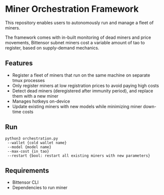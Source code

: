 # Miner Orchestration Framework

This repository enables users to autonomously run and manage a fleet of miners.

The framework comes with in-built monitoring of dead miners and price movements, 
Bittensor subnet miners cost a variable amount of tao to register, based on supply-demand mechanics.

## Features

- Register a fleet of miners that run on the same machine on separate tmux processes
- Only register miners at low registration prices to avoid paying high costs
- Detect dead miners (deregistered after immunity period), and replace them with a new miner
- Manages hotkeys on-device
- Update existing miners with new models while minimizing miner down-time costs

## Run

```
python3 orchestration.py
 --wallet {cold wallet name}
 --model {model name}
 --max-cost {in tao}
 --restart {bool: restart all existing miners with new parameters}
```


## Requirements

- Bittensor CLI
- Dependencies to run miner